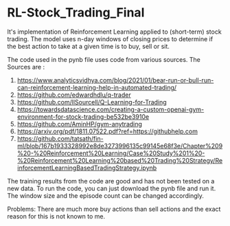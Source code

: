 # RL-Stock_Trading_Final
It's implementation of Reinforcement Learning applied to (short-term) stock trading. The model uses n-day windows of closing prices to determine if the best action to take at a given time is to buy, sell or sit.

The code used in the pynb file uses code from various sources.
The Sources are :
1.	https://www.analyticsvidhya.com/blog/2021/01/bear-run-or-bull-run-can-reinforcement-learning-help-in-automated-trading/
2.	https://github.com/edwardhdlu/q-trader
3.	https://github.com/llSourcell/Q-Learning-for-Trading
4.	https://towardsdatascience.com/creating-a-custom-openai-gym-environment-for-stock-trading-be532be3910e
5.	https://github.com/AminHP/gym-anytrading
6.	https://arxiv.org/pdf/1811.07522.pdf?ref=https://githubhelp.com
7.	https://github.com/tatsath/fin-ml/blob/167b1933328992e8de3273996135c99145e68f3e/Chapter%209%20-%20Reinforcement%20Learning/Case%20Study%201%20-%20Reinforcement%20Learning%20based%20Trading%20Strategy/ReinforcementLearningBasedTradingStrategy.ipynb

The training results from the code are good and has not been tested on a new data.
To run the code, you can just download the pynb file and run it.
The window size and the episode count can be changed accordingly.

Problems:
There are much more buy actions than sell actions and the exact reason for this is not known to me.
